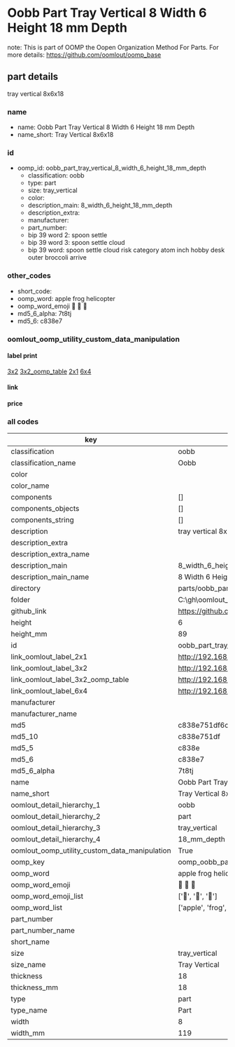 # Oobb Part Tray Vertical 8 Width 6 Height 18 mm Depth  

note: This is part of OOMP the Oopen Organization Method For Parts. For more details: https://github.com/oomlout/oomp_base

##  part details
  



tray vertical 8x6x18



### name
* name: Oobb Part Tray Vertical 8 Width 6 Height 18 mm Depth
* name_short: Tray Vertical 8x6x18 
### id
* oomp_id: oobb_part_tray_vertical_8_width_6_height_18_mm_depth
  * classification: oobb
  * type: part
  * size: tray_vertical
  * color: 
  * description_main: 8_width_6_height_18_mm_depth
  * description_extra: 
  * manufacturer: 
  * part_number: 
  * bip 39 word 2: spoon settle
  * bip 39 word 3: spoon settle cloud
  * bip 39 word: spoon settle cloud risk category atom inch hobby desk outer broccoli arrive

### other_codes
* short_code: 
* oomp_word: apple frog helicopter
* oomp_word_emoji :apple: :frog: :helicopter:
* md5_6_alpha: 7t8tj
* md5_6: c838e7






### oomlout_oomp_utility_custom_data_manipulation
#### label print
[3x2](http://192.168.1.245:1112/?label=oomp%207t8tj)
[3x2_oomp_table](http://192.168.1.108:1112/?label=oomp%207t8tj)
[2x1](http://192.168.1.242:1112/?label=oomp%207t8tj)
[6x4](http://192.168.1.55:1112/?label=oomp%207t8tj)    

#### link

                              

#### price







### all codes 
| key | value |  
| --- | --- |  
| classification | oobb |  
| classification_name | Oobb |  
| color |  |  
| color_name |  |  
| components | [] |  
| components_objects | [] |  
| components_string | [] |  
| description | tray vertical 8x6x18 |  
| description_extra |  |  
| description_extra_name |  |  
| description_main | 8_width_6_height_18_mm_depth |  
| description_main_name | 8 Width 6 Height 18 mm Depth |  
| directory | parts/oobb_part_tray_vertical_8_width_6_height_18_mm_depth |  
| folder | C:\gh\oomlout_oobb_version_4_generated_parts\parts\oobb_part_tray_vertical_8_width_6_height_18_mm_depth |  
| github_link | https://github.com/oomlout/oomlout_oomp_part_src/tree/main/parts/oobb_part_tray_vertical_8_width_6_height_18_mm_depth |  
| height | 6 |  
| height_mm | 89 |  
| id | oobb_part_tray_vertical_8_width_6_height_18_mm_depth |  
| link_oomlout_label_2x1 | http://192.168.1.242:1112/?label=oomp%207t8tj |  
| link_oomlout_label_3x2 | http://192.168.1.245:1112/?label=oomp%207t8tj |  
| link_oomlout_label_3x2_oomp_table | http://192.168.1.108:1112/?label=oomp%207t8tj |  
| link_oomlout_label_6x4 | http://192.168.1.55:1112/?label=oomp%207t8tj |  
| manufacturer |  |  
| manufacturer_name |  |  
| md5 | c838e751df6c4e4839121ba657f11e94 |  
| md5_10 | c838e751df |  
| md5_5 | c838e |  
| md5_6 | c838e7 |  
| md5_6_alpha | 7t8tj |  
| name | Oobb Part Tray Vertical 8 Width 6 Height 18 mm Depth |  
| name_short | Tray Vertical 8x6x18  |  
| oomlout_detail_hierarchy_1 | oobb |  
| oomlout_detail_hierarchy_2 | part |  
| oomlout_detail_hierarchy_3 | tray_vertical |  
| oomlout_detail_hierarchy_4 | 18_mm_depth |  
| oomlout_oomp_utility_custom_data_manipulation | True |  
| oomp_key | oomp_oobb_part_tray_vertical_8_width_6_height_18_mm_depth |  
| oomp_word | apple frog helicopter |  
| oomp_word_emoji | :apple: :frog: :helicopter: |  
| oomp_word_emoji_list | [':apple:', ':frog:', ':helicopter:'] |  
| oomp_word_list | ['apple', 'frog', 'helicopter'] |  
| part_number |  |  
| part_number_name |  |  
| short_name |  |  
| size | tray_vertical |  
| size_name | Tray Vertical |  
| thickness | 18 |  
| thickness_mm | 18 |  
| type | part |  
| type_name | Part |  
| width | 8 |  
| width_mm | 119 |  
